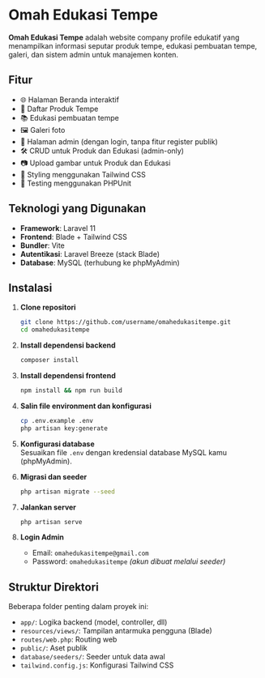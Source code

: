 # Omah Edukasi Tempe

**Omah Edukasi Tempe** adalah website company profile edukatif yang menampilkan informasi seputar produk tempe, edukasi pembuatan tempe, galeri, dan sistem admin untuk manajemen konten.

## Fitur

- 🌐 Halaman Beranda interaktif
- 🧆 Daftar Produk Tempe
- 📚 Edukasi pembuatan tempe
- 🖼️ Galeri foto
- 🔐 Halaman admin (dengan login, tanpa fitur register publik)
- 🛠️ CRUD untuk Produk dan Edukasi (admin-only)
- 📷 Upload gambar untuk Produk dan Edukasi
- 💅 Styling menggunakan Tailwind CSS
- 🧪 Testing menggunakan PHPUnit

## Teknologi yang Digunakan

- **Framework**: Laravel 11
- **Frontend**: Blade + Tailwind CSS
- **Bundler**: Vite
- **Autentikasi**: Laravel Breeze (stack Blade)
- **Database**: MySQL (terhubung ke phpMyAdmin)

## Instalasi

1. **Clone repositori**
   ```bash
   git clone https://github.com/username/omahedukasitempe.git
   cd omahedukasitempe
   ```

2. **Install dependensi backend**
   ```bash
   composer install
   ```

3. **Install dependensi frontend**
   ```bash
   npm install && npm run build
   ```

4. **Salin file environment dan konfigurasi**
   ```bash
   cp .env.example .env
   php artisan key:generate
   ```

5. **Konfigurasi database**  
   Sesuaikan file `.env` dengan kredensial database MySQL kamu (phpMyAdmin).

6. **Migrasi dan seeder**
   ```bash
   php artisan migrate --seed
   ```

7. **Jalankan server**
   ```bash
   php artisan serve
   ```

8. **Login Admin**
   - Email: `omahedukasitempe@gmail.com`
   - Password: `omahedukasitempe`
   *(akun dibuat melalui seeder)*

## Struktur Direktori

Beberapa folder penting dalam proyek ini:
- `app/`: Logika backend (model, controller, dll)
- `resources/views/`: Tampilan antarmuka pengguna (Blade)
- `routes/web.php`: Routing web
- `public/`: Aset publik
- `database/seeders/`: Seeder untuk data awal
- `tailwind.config.js`: Konfigurasi Tailwind CSS
